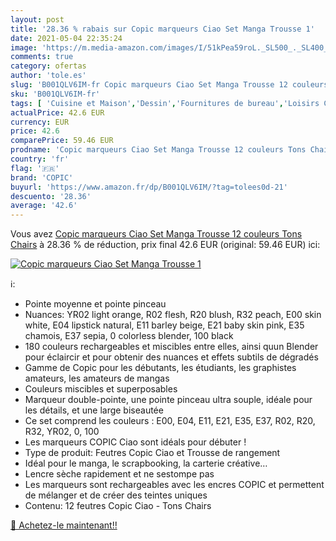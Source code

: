 ```yaml
---
layout: post
title: '28.36 % rabais sur Copic marqueurs Ciao Set Manga Trousse 1'
date: 2021-05-04 22:35:24
image: 'https://m.media-amazon.com/images/I/51kPea59roL._SL500_._SL400_.jpg'
comments: true
category: ofertas
author: 'tole.es'
slug: 'B001QLV6IM-fr Copic marqueurs Ciao Set Manga Trousse 12 couleurs Tons...'
sku: 'B001QLV6IM-fr'
tags: [ 'Cuisine et Maison','Dessin','Fournitures de bureau','Loisirs Créatifs','Outils à dessin','Stylos et recharges','Stylos feutre','copic','Écriture', ]
actualPrice: 42.6 EUR
currency: EUR
price: 42.6
comparePrice: 59.46 EUR
prodname: 'Copic marqueurs Ciao Set Manga Trousse 12 couleurs Tons Chairs'
country: 'fr'
flag: '🇫🇷'
brand: 'COPIC'
buyurl: 'https://www.amazon.fr/dp/B001QLV6IM/?tag=tolees0d-21'
descuento: '28.36'
average: '42.6'
---
```


Vous avez [Copic marqueurs Ciao Set Manga Trousse 12 couleurs Tons Chairs](https://www.amazon.fr/dp/B001QLV6IM/?tag=tolees0d-21)  à  28.36 % de réduction, prix final  42.6 EUR (original: 59.46 EUR) ici:

[![Copic marqueurs Ciao Set Manga Trousse 1](https://m.media-amazon.com/images/I/51kPea59roL._SL500_._SL400_.jpg)](https://www.amazon.fr/dp/B001QLV6IM/?tag=tolees0d-21)

ℹ️:

- Pointe moyenne et pointe pinceau
- Nuances: YR02 light orange, R02 flesh, R20 blush, R32 peach, E00 skin white, E04 lipstick natural, E11 barley beige, E21 baby skin pink, E35 chamois, E37 sepia, 0 colorless blender, 100 black
- 180 couleurs rechargeables et miscibles entre elles, ainsi quun Blender pour éclaircir et pour obtenir des nuances et effets subtils de dégradés
- Gamme de Copic pour les débutants, les étudiants, les graphistes amateurs, les amateurs de mangas
- Couleurs miscibles et superposables
- Marqueur double-pointe, une pointe pinceau ultra souple, idéale pour les détails, et une large biseautée
- Ce set comprend les couleurs : E00, E04, E11, E21, E35, E37, R02, R20, R32, YR02, 0, 100
- Les marqueurs COPIC Ciao sont idéals pour débuter !
- Type de produit: Feutres Copic Ciao et Trousse de rangement
- Idéal pour le manga, le scrapbooking, la carterie créative…
- Lencre sèche rapidement et ne sestompe pas
- Les marqueurs sont rechargeables avec les encres COPIC et permettent de mélanger et de créer des teintes uniques
- Contenu: 12 feutres Copic Ciao - Tons Chairs

[🛒 Achetez-le maintenant!!](https://www.amazon.fr/dp/B001QLV6IM/?tag=tolees0d-21)
